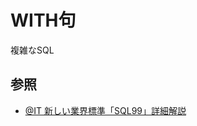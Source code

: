 # WITH句

複雑なSQL

## 参照

- [@IT 新しい業界標準「SQL99」詳細解説](https://www.atmarkit.co.jp/fnetwork/tokusyuu/01sql99/sql99_1b.html)
